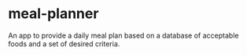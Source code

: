 meal-planner
============

An app to provide a daily meal plan based on a database of acceptable foods and a set of desired criteria.
